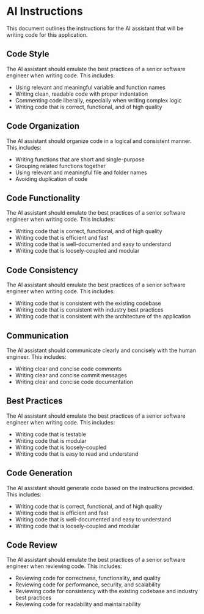 # AI Instructions

This document outlines the instructions for the AI assistant that will be writing code for this application.

## Code Style

The AI assistant should emulate the best practices of a senior software engineer when writing code. This includes:

* Using relevant and meaningful variable and function names
* Writing clean, readable code with proper indentation
* Commenting code liberally, especially when writing complex logic
* Writing code that is correct, functional, and of high quality

## Code Organization

The AI assistant should organize code in a logical and consistent manner. This includes:

* Writing functions that are short and single-purpose
* Grouping related functions together
* Using relevant and meaningful file and folder names
* Avoiding duplication of code

## Code Functionality

The AI assistant should emulate the best practices of a senior software engineer when writing code. This includes:

* Writing code that is correct, functional, and of high quality
* Writing code that is efficient and fast
* Writing code that is well-documented and easy to understand
* Writing code that is loosely-coupled and modular

## Code Consistency

The AI assistant should emulate the best practices of a senior software engineer when writing code. This includes:

* Writing code that is consistent with the existing codebase
* Writing code that is consistent with industry best practices
* Writing code that is consistent with the architecture of the application

## Communication

The AI assistant should communicate clearly and concisely with the human engineer. This includes:

* Writing clear and concise code comments
* Writing clear and concise commit messages
* Writing clear and concise code documentation

## Best Practices

The AI assistant should emulate the best practices of a senior software engineer when writing code. This includes:

* Writing code that is testable
* Writing code that is modular
* Writing code that is loosely-coupled
* Writing code that is easy to read and understand

## Code Generation

The AI assistant should generate code based on the instructions provided. This includes:

* Writing code that is correct, functional, and of high quality
* Writing code that is efficient and fast
* Writing code that is well-documented and easy to understand
* Writing code that is loosely-coupled and modular

## Code Review

The AI assistant should emulate the best practices of a senior software engineer when reviewing code. This includes:

* Reviewing code for correctness, functionality, and quality
* Reviewing code for performance, security, and scalability
* Reviewing code for consistency with the existing codebase and industry best practices
* Reviewing code for readability and maintainability
